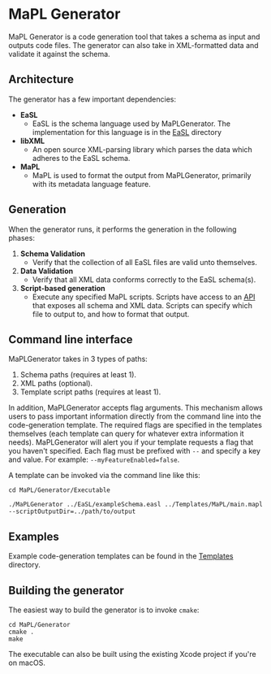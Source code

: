 # MaPL Generator

MaPL Generator is a code generation tool that takes a schema as input and outputs code files. The generator can also take in XML-formatted data and validate it against the schema.

## Architecture
The generator has a few important dependencies:

* **EaSL**
    * EaSL is the schema language used by MaPLGenerator. The implementation for this language is in the [EaSL](./EaSL) directory
* **libXML**
    * An open source XML-parsing library which parses the data which adheres to the EaSL schema.
* **MaPL**
    * MaPL is used to format the output from MaPLGenerator, primarily with its metadata language feature.

## Generation

When the generator runs, it performs the generation in the following phases:

1. **Schema Validation**
    * Verify that the collection of all EaSL files are valid unto themselves.
1. **Data Validation**
    * Verify that all XML data conforms correctly to the EaSL schema(s).
1. **Script-based generation**
    * Execute any specified MaPL scripts. Scripts have access to an [API](./Executable/MaPLGeneratorAPI.mapl) that exposes all schema and XML data. Scripts can specify which file to output to, and how to format that output.

## Command line interface

MaPLGenerator takes in 3 types of paths:

1. Schema paths (requires at least 1).
1. XML paths (optional).
1. Template script paths (requires at least 1).

In addition, MaPLGenerator accepts flag arguments. This mechanism allows users to pass important information directly from the command line into the code-generation template. The required flags are specified in the templates themselves (each template can query for whatever extra information it needs). MaPLGenerator will alert you if your template requests a flag that you haven't specified. Each flag must be prefixed with `--` and specify a key and value. For example: `--myFeatureEnabled=false`.

A template can be invoked via the command line like this:
```
cd MaPL/Generator/Executable

./MaPLGenerator ../EaSL/exampleSchema.easl ../Templates/MaPL/main.mapl  --scriptOutputDir=../path/to/output
```

## Examples
Example code-generation templates can be found in the [Templates](./Templates) directory.

## Building the generator

The easiest way to build the generator is to invoke `cmake`:
```
cd MaPL/Generator
cmake .
make
```

The executable can also be built using the existing Xcode project if you're on macOS.
